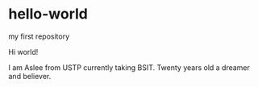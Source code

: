 # hello-world
my first repository

Hi world!

I am Aslee from USTP currently taking BSIT. Twenty years old a dreamer and believer.
